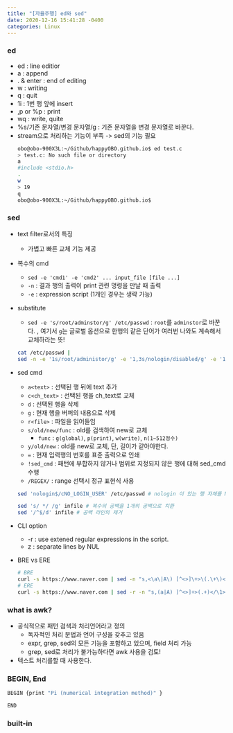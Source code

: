 ```yaml
---
title: "[자율주행] ed와 sed"
date: 2020-12-16 15:41:28 -0400
categories: Linux
---
```


### ed

- ed : line editior
- a : append
- . & enter : end of editing
- w : writing
- q : quit
- 1i : 1번 행 앞에 insert
- ,p or %p : print
- wq : write, quite
- %s/기존 문자열/변경 문자열/g : 기존 문자열을 변경 문자열로 바꾼다.
- stream으로 처리하는 기능이 부족 -> sed의 기능 필요
    ```bash
    obo@obo-900X3L:~/Github/happyOBO.github.io$ ed test.c
    > test.c: No such file or directory
    a
    #include <stdio.h>
    .
    w
    > 19
    q
    obo@obo-900X3L:~/Github/happyOBO.github.io$ 
    ```
### sed

- text filter로서의 특징
    - 가볍고 빠른 교체 기능 제공
- 복수의 cmd
    - ```sed -e 'cmd1' -e 'cmd2' ... input_file [file ...]```
    - ``-n`` : 결과 행의 출력이 print 관련 명령을 만날 때 출력
    - ``-e`` : expression script (1개인 경우는 생략 가능)
- substitute
    - ``sed -e 's/root/adminstor/g' /etc/passwd`` : ``root``를 ``adminstor``로 바꾼다. , 여기서 ``g``는 글로벌 옵션으로 한행의 같은 단어가 여러번 나와도 계속해서 교체하라는 뜻!
    
    ```bash
    cat /etc/passwd |
    sed -n -e '1s/root/administor/g' -e '1,3s/nologin/disabled/g' -e '1,5p' #s 앞에 숫자를 넣으면 범위 연산이 가능하다.

    ```
- sed cmd
    - ``a<text>`` : 선택된 행 뒤에 text 추가
    - ``c<ch_text>`` : 선택된 행을 ch_text로 교체
    - ``d`` : 선택된 행을 삭제
    - ``g`` : 현재 행을 버퍼의 내용으로 삭제
    - ``r<file>`` : 파일을 읽어들임
    - ``s/old/new/func`` : old를 검색하여 new로 교체
        - ``func`` : ``g(global)``, ``p(print)``, ``w(write)``, ``n(1~512정수)``
    - ``y/old/new`` : old를 new로 교체, 단, 길이가 같아야한다.
    - ``=`` : 현재 입력행의 번호를 표준 출력으로 인쇄
    - ``!sed_cmd`` : 패턴에 부합하지 않거나 범위로 지정되지 않은 행에 대해 sed_cmd 수행
    - ``/REGEX/`` : range 선택시 정규 표현식 사용
    
    ```bash
    sed 'nologin$/cNO_LOGIN_USER' /etc/passwd # nologin 이 있는 행 자체를 NO_LOGIN_USER로 바꿔라
    ```
    ```bash
    sed 's/ */ /g' infile # 복수의 공백을 1개의 공백으로 치환
    sed '/^$/d' infile # 공백 라인의 제거
    ```
- CLI option
    - -r : use extened regular expressions in the script.
    - z : separate lines by NUL
- BRE vs ERE
    
    ```bash
    # BRE
    curl -s https://www.naver.com | sed -n "s,<\a\|A\) [^<>]\+>\(.\+\)</\1>,\2,gp" .....
    # ERE
    curl -s https://www.naver.com | sed -r -n "s,(a|A) ]^<>]+>(.+)</\1>,\2,gp" ...
    ```

### what is awk?

- 공식적으로 패턴 검색과 처리언어라고 정의
    - 독자적인 처리 문법과 언어 구성을 갖추고 있음
    - expr, grep, sed의 모든 기능을 포함하고 있으며, field 처리 가능
    - grep, sed로 처리가 불가능하다면 awk 사용을 검토!
- 텍스트 처리를할 때 사용한다.


### BEGIN, End

```bash
BEGIN {print "Pi (numerical integration method)" }

END
```

### built-in